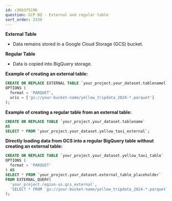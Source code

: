```yaml
---
id: c36b3f5196
question: GCP BQ - External and regular table
sort_order: 2330
---
```



**External Table**

- Data remains stored in a Google Cloud Storage (GCS) bucket.

**Regular Table**

- Data is copied into BigQuery storage.

**Example of creating an external table:**

```sql
CREATE OR REPLACE EXTERNAL TABLE `your_project.your_dataset.tablenamel`
OPTIONS (
  format = 'PARQUET',
  uris = ['gs://your-bucket-name/yellow_tripdata_2024-*.parquet']
);
```

**Example of creating a regular table from an external table:**

```sql
CREATE OR REPLACE TABLE `your_project.your_dataset.tablename`
AS
SELECT * FROM `your_project.your_dataset.yellow_taxi_external`;
```

**Directly loading data from GCS into a regular BigQuery table without creating an external table:**

```sql
CREATE OR REPLACE TABLE `your_project.your_dataset.yellow_taxi_table`
OPTIONS (
  format = 'PARQUET'
) AS
SELECT * FROM `your_project.your_dataset.external_table_placeholder`
FROM EXTERNAL_QUERY(
  'your_project.region-us.gcs_external',
  'SELECT * FROM `gs://your-bucket-name/yellow_tripdata_2024-*.parquet`'
);
```